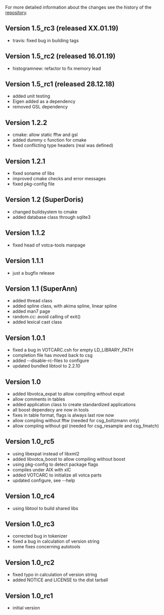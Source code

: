 For more detailed information about the changes see the history of the [repository](https://github.com/votca/tools/commits/stable).

## Version 1.5_rc3 (released XX.01.19)
 * travis: fixed bug in building tags


## Version 1.5_rc2 (released 16.01.19)
 * histogramnew: refactor to fix memory lead


## Version 1.5_rc1 (released 28.12.18)
 * added unit testing 
 * Eigen added as a dependency
 * removed GSL dependency


## Version 1.2.2
* cmake: allow static fftw and gsl
* added dummy c function for cmake
* fixed conflicting type headers (real was defined)


## Version 1.2.1
* fixed soname of libs
* improved cmake checks and error messages
* fixed pkg-config file


## Version 1.2 (SuperDoris)
* changed buildsystem to cmake
* added database class through sqlite3


## Version 1.1.2
* fixed head of votca-tools manpage


## Version 1.1.1
* just a bugfix release


## Version 1.1 (SuperAnn)
* added thread class
* added spline class, with akima spline, linear spline
* added man7 page
* random.cc: avoid calling of exit()
* added lexical cast class


## Version 1.0.1
* fixed a bug in VOTCARC.csh for empty LD_LIBRARY_PATH
* completion file has moved back to csg
* added --disable-rc-files to configure
* updated bundled libtool to 2.2.10


## Version 1.0
* added libvotca_expat to allow compiling without expat
* allow comments in tables
* added application class to create standardized applications
* all boost dependecy are now in tools
* fixes in table format, flags is always last row now
* allow compling without fftw (needed for csg_boltzmann only)
* allow compling without gsl (needed for csg_resample and csg_fmatch)


## Version 1.0_rc5
* using libexpat instead of libxml2
* added libvotca_boost to allow compiling without boost
* using pkg-config to detect package flags
* compiles under AIX with xlC
* added VOTCARC to initialize all votca parts
* updated configure, see --help


## Version 1.0_rc4
* using libtool to build shared libs


## Version 1.0_rc3
* corrected bug in tokenizer
* fixed a bug in calculation of version string
* some fixes concerning autotools


## Version 1.0_rc2
* fixed typo in calculation of version string
* added NOTICE and LICENSE to the dist tarball


## Version 1.0_rc1
* initial version

